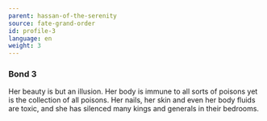 ```yaml
---
parent: hassan-of-the-serenity
source: fate-grand-order
id: profile-3
language: en
weight: 3
---
```


### Bond 3

Her beauty is but an illusion. Her body is immune to all sorts of poisons yet is the collection of all poisons. Her nails, her skin and even her body fluids are toxic, and she has silenced many kings and generals in their bedrooms.
